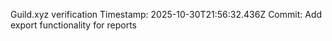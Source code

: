 Guild.xyz verification
Timestamp: 2025-10-30T21:56:32.436Z
Commit: Add export functionality for reports